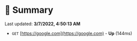 # 📖 Summary
Last updated: **3/7/2022, 4:50:13 AM**

- `GET` [https://google.com](https://google.com) - **Up** (144ms)
